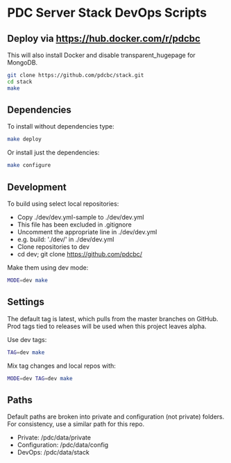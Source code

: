 # PDC Server Stack DevOps Scripts

## Deploy via https://hub.docker.com/r/pdcbc

This will also install Docker and disable transparent_hugepage for MongoDB.

```bash
git clone https://github.com/pdcbc/stack.git
cd stack
make
```

## Dependencies

To install without dependencies type:

```bash
make deploy
```

Or install just the dependencies:
```bash
make configure
```


## Development

To build using select local repositories:

 * Copy ./dev/dev.yml-sample to ./dev/dev.yml
 * This file has been excluded in .gitignore
 * Uncomment the appropriate line in ./dev/dev.yml
  * e.g. build: './dev/<repository>' in ./dev/dev.yml
 * Clone repositories to dev
  * cd dev; git clone https://github.com/pdcbc/<repository>

Make them using dev mode:

```bash
MODE=dev make
```


## Settings

The default tag is latest, which pulls from the master branches on GitHub.  Prod
tags tied to releases will be used when this project leaves alpha.

Use dev tags:

```bash
TAG=dev make
```

Mix tag changes and local repos with:
```bash
MODE=dev TAG=dev make
```

## Paths

Default paths are broken into private and configuration (not private) folders.
For consistency, use a similar path for this repo.

* Private: /pdc/data/private
* Configuration: /pdc/data/config
* DevOps: /pdc/data/stack
